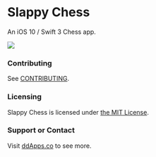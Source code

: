 # Slappy Chess
An iOS 10 / Swift 3 Chess app.

![](art/screenshot/slappychess.gif?raw=true)

### Contributing
See [CONTRIBUTING](CONTRIBUTING.md).

### Licensing
Slappy Chess is licensed under [the MIT License](LICENSE).

### Support or Contact
Visit [ddApps.co](http://ddapps.co) to see more.